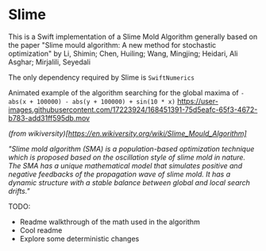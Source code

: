 # Slime

This is a Swift implementation of a Slime Mold Algorithm generally based on the paper "Slime mould algorithm: A new method for stochastic optimization" by  Li, Shimin; Chen, Huiling; Wang, Mingjing; Heidari, Ali Asghar; Mirjalili, Seyedali

The only dependency required by Slime is `SwiftNumerics`

Animated example of the algorithm searching for the global maxima of `-abs(x + 100000) - abs(y + 100000) + sin(10 * x)`
https://user-images.githubusercontent.com/17223924/168451391-75d5eafc-65f3-4672-b783-add31ff595db.mov


*(from wikiversity)[https://en.wikiversity.org/wiki/Slime_Mould_Algorithm]*

*"Slime mold algorithm (SMA) is a population-based optimization technique which is proposed based on the oscillation style of slime mold in nature. The SMA has a unique mathematical model that simulates positive and negative feedbacks of the propagation wave of slime mold. It has a dynamic structure with a stable balance between global and local search drifts."*

TODO:
- Readme walkthrough of the math used in the algorithm
- Cool readme
- Explore some deterministic changes
